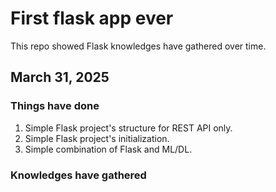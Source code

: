 # First flask app ever
This repo showed Flask knowledges have gathered over time.

## March 31, 2025
### Things have done
1. Simple Flask project's structure for REST API only.
2. Simple Flask project's initialization.
3. Simple combination of Flask and ML/DL.

### Knowledges have gathered